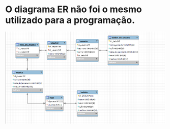 # O diagrama ER não foi o mesmo utilizado para a programação.
<img src='https://github.com/pypaul0/Exercicios-da-faculdade/blob/main/Banco%20de%20dados/diagrama_ER.png'>
